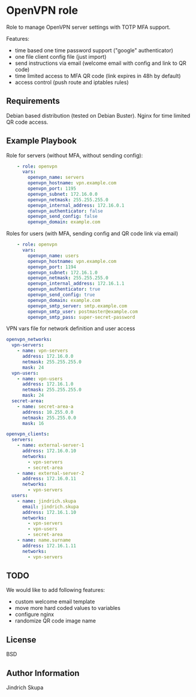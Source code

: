 OpenVPN role
=========

Role to manage OpenVPN server settings with TOTP MFA support.

Features:

* time based one time password support ("google" authenticator)
* one file client config file (just import)
* send instructions via email (welcome email with config and link to QR code)
* time limited access to MFA QR code (link expires in 48h by default)
* access control (push route and iptables rules)

Requirements
------------

Debian based distribution (tested on Debian Buster).
Nginx for time limited QR code access.

Example Playbook
----------------

Role for servers (without MFA, without sending config):

```yaml
    - role: openvpn
      vars:
        openvpn_name: servers
        openvpn_hostname: vpn.example.com
        openvpn_port: 1195
        openvpn_subnet: 172.16.0.0
        openvpn_netmask: 255.255.255.0
        openvpn_internal_address: 172.16.0.1
        openvpn_authenticator: false
        openvpn_send_config: false
        openvpn_domain: example.com
```

Roles for users (with MFA, sending config and QR code link via email)

```yaml
    - role: openvpn
      vars:
        openvpn_name: users
        openvpn_hostname: vpn.example.com
        openvpn_port: 1194
        openvpn_subnet: 172.16.1.0
        openvpn_netmask: 255.255.255.0
        openvpn_internal_address: 172.16.1.1
        openvpn_authenticator: true
        openvpn_send_config: true
        openvpn_domain: example.com
        openvpn_smtp_server: smtp.example.com
        openvpn_smtp_user: postmaster@example.com
        openvpn_smtp_pass: super-secret-password
```

VPN vars file for network definition and user access

```yaml
openvpn_networks:
  vpn-servers:
    - name: vpn-servers
      address: 172.16.0.0
      netmask: 255.255.255.0
      mask: 24
  vpn-users:
    - name: vpn-users
      address: 172.16.1.0
      netmask: 255.255.255.0
      mask: 24
  secret-area:
    - name: secret-area-a
      address: 10.255.0.0
      netmask: 255.255.0.0
      mask: 16

openvpn_clients:
  servers:
    - name: external-server-1
      address: 172.16.0.10
      networks:
        - vpn-servers
        - secret-area
    - name: external-server-2
      address: 172.16.0.11
      networks:
        - vpn-servers
  users:
    - name: jindrich.skupa
      email: jindrich.skupa
      address: 172.16.1.10
      networks:
        - vpn-servers
        - vpn-users
        - secret-area
    - name: name.surname
      address: 172.16.1.11
      networks:
        - vpn-servers
```

TODO
----

We would like to add following features:

* custom welcome email template
* move more hard coded values to variables
* configure nginx
* randomize QR code image name

License
-------

BSD

Author Information
------------------

Jindrich Skupa
